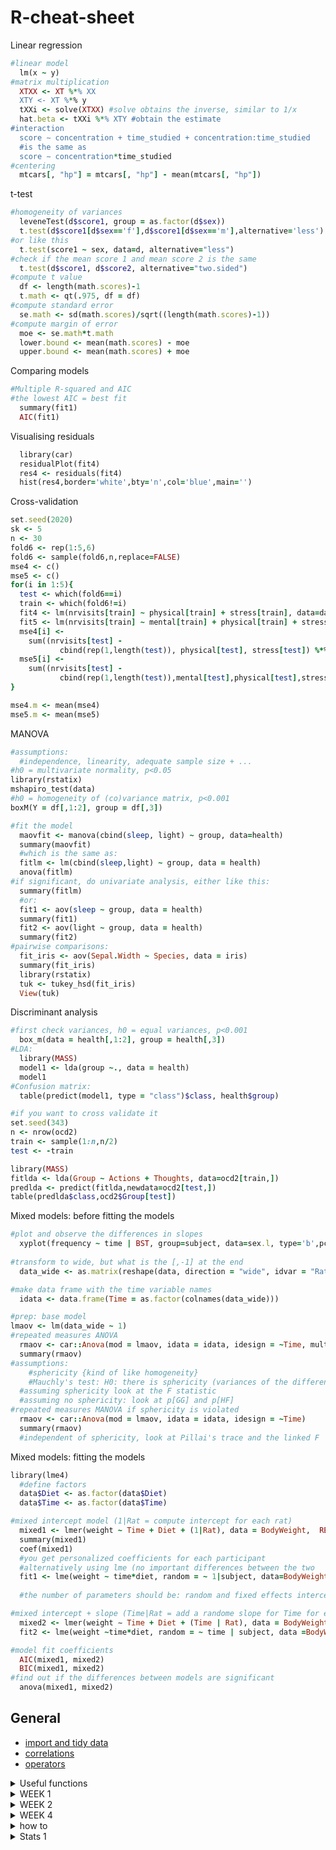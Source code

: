 # R-cheat-sheet
Linear regression
```ruby
#linear model
  lm(x ~ y)
#matrix multiplication
  XTXX <- XT %*% XX
  XTY <- XT %*% y
  tXXi <- solve(XTXX) #solve obtains the inverse, similar to 1/x
  hat.beta <- tXXi %*% XTY #obtain the estimate
#interaction
  score ∼ concentration + time_studied + concentration:time_studied
  #is the same as
  score ∼ concentration*time_studied
#centering
  mtcars[, "hp"] = mtcars[, "hp"] - mean(mtcars[, "hp"])
```
t-test
```ruby
#homogeneity of variances
  leveneTest(d$score1, group = as.factor(d$sex))
  t.test(d$score1[d$sex=='f'],d$score1[d$sex=='m'],alternative='less') #or alternative='greater'
#or like this
  t.test(score1 ~ sex, data=d, alternative="less")
#check if the mean score 1 and mean score 2 is the same
  t.test(d$score1, d$score2, alternative="two.sided")
#compute t value
  df <- length(math.scores)-1
  t.math <- qt(.975, df = df)
#compute standard error
  se.math <- sd(math.scores)/sqrt((length(math.scores)-1))
#compute margin of error
  moe <- se.math*t.math
  lower.bound <- mean(math.scores) - moe
  upper.bound <- mean(math.scores) + moe
  ```
Comparing models
```ruby
#Multiple R-squared and AIC
#the lowest AIC = best fit
  summary(fit1)
  AIC(fit1)
  ```
Visualising residuals
```ruby
  library(car)
  residualPlot(fit4)
  res4 <- residuals(fit4)
  hist(res4,border='white',bty='n',col='blue',main='')
  ```
Cross-validation
```ruby
set.seed(2020)
sk <- 5
n <- 30
fold6 <- rep(1:5,6)
fold6 <- sample(fold6,n,replace=FALSE)
mse4 <- c()
mse5 <- c()
for(i in 1:5){
  test <- which(fold6==i)
  train <- which(fold6!=i)
  fit4 <- lm(nrvisits[train] ~ physical[train] + stress[train], data=data.med)
  fit5 <- lm(nrvisits[train] ~ mental[train] + physical[train] + stress[train], data=data.med)
  mse4[i] <-
    sum((nrvisits[test] -
           cbind(rep(1,length(test)), physical[test], stress[test]) %*% coefficients(fit4))^2) / (length(test)-3)
  mse5[i] <-
    sum((nrvisits[test] -
           cbind(rep(1,length(test)),mental[test],physical[test],stress[test])%*%coefficients(fit5))^2)/(length(test)-4)
}

mse4.m <- mean(mse4)
mse5.m <- mean(mse5)
```
MANOVA
```ruby
#assumptions: 
  #independence, linearity, adequate sample size + ...
#h0 = multivariate normality, p<0.05
library(rstatix)
mshapiro_test(data)
#h0 = homogeneity of (co)variance matrix, p<0.001
boxM(Y = df[,1:2], group = df[,3])
```
```ruby
#fit the model
  maovfit <- manova(cbind(sleep, light) ~ group, data=health)
  summary(maovfit)
  #which is the same as:
  fitlm <- lm(cbind(sleep,light) ~ group, data = health)
  anova(fitlm)
#if significant, do univariate analysis, either like this:
  summary(fitlm)
  #or:
  fit1 <- aov(sleep ~ group, data = health)
  summary(fit1)
  fit2 <- aov(light ~ group, data = health)
  summary(fit2)
#pairwise comparisons:
  fit_iris <- aov(Sepal.Width ~ Species, data = iris)
  summary(fit_iris)
  library(rstatix)
  tuk <- tukey_hsd(fit_iris)
  View(tuk)
```
Discriminant analysis
```ruby
#first check variances, h0 = equal variances, p<0.001
  box_m(data = health[,1:2], group = health[,3])
#LDA:
  library(MASS)
  model1 <- lda(group ~., data = health)
  model1
#Confusion matrix:
  table(predict(model1, type = "class")$class, health$group)
```
```ruby
#if you want to cross validate it
set.seed(343)
n <- nrow(ocd2)
train <- sample(1:n,n/2)
test <- -train

library(MASS)
fitlda <- lda(Group ~ Actions + Thoughts, data=ocd2[train,])
predlda <- predict(fitlda,newdata=ocd2[test,])
table(predlda$class,ocd2$Group[test])
```
Mixed models: before fitting the models
```ruby
#plot and observe the differences in slopes
  xyplot(frequency ~ time | BST, group=subject, data=sex.l, type='b',pch=16)
  
#transform to wide, but what is the [,-1] at the end
  data_wide <- as.matrix(reshape(data, direction = "wide", idvar = "Rat", timevar = "Time")[,-1])

#make data frame with the time variable names
  idata <- data.frame(Time = as.factor(colnames(data_wide)))

#prep: base model
lmaov <- lm(data_wide ~ 1)
#repeated measures ANOVA
  rmaov <- car::Anova(mod = lmaov, idata = idata, idesign = ~Time, multivariate = FALSE)
  summary(rmaov)
#assumptions:
    #sphericity {kind of like homogeneity}
    #Mauchly's test: H0: there is sphericity (variances of the differences are equal), alpha = 0.05
  #assuming sphericity look at the F statistic
  #assuming no sphericity: look at p[GG] and p[HF]
#repeated measures MANOVA if sphericity is violated
  rmaov <- car::Anova(mod = lmaov, idata = idata, idesign = ~Time)
  summary(rmaov)
  #independent of sphericity, look at Pillai's trace and the linked F
```
Mixed models: fitting the models
```ruby
library(lme4)
  #define factors
  data$Diet <- as.factor(data$Diet)
  data$Time <- as.factor(data$Time)

#mixed intercept model (1|Rat = compute intercept for each rat)
  mixed1 <- lmer(weight ~ Time + Diet + (1|Rat), data = BodyWeight,  REML = FALSE)
  summary(mixed1)
  coef(mixed1)
  #you get personalized coefficients for each participant
  #alternatively using lme (no important differences between the two
  fit1 <- lme(weight ~ time*diet, random = ~ 1|subject, data=BodyWeight, method="ML")
  
  #the number of parameters should be: random and fixed effects intercepts, residual variance (random), and p-1 for each (random/fixed) variable

#mixed intercept + slope (Time|Rat = add a randome slope for Time for each Rat)
  mixed2 <- lmer(weight ∼ Time + Diet + (Time | Rat), data = BodyWeight, REML = FALSE)
  fit2 <- lme(weight ~time*diet, random = ~ time | subject, data =BodyWeight, method = "ML")
```
```ruby
#model fit coefficients
  AIC(mixed1, mixed2)
  BIC(mixed1, mixed2)
#find out if the differences between models are significant
  anova(mixed1, mixed2)
```

## General
* [import and tidy data](https://github.com/jananiravi/cheatsheets/blob/master/r/tidyverse-data-import-cheatsheet.pdfhttps://github.com/jananiravi/cheatsheets/blob/master/r/tidyverse-data-import-cheatsheet.pdf)
* [correlations](https://www.guru99.com/r-pearson-spearman-correlation.html)
* [operators](https://www.tutorialspoint.com/r/r_operators.htm)

<details><summary>Useful functions</summary>
<p>

* random
```ruby
min, max, range, summary
colSums, rowMeans etc.
is.numeric(), is.logical(), is.character(), typeof(), mode()
strsplit()
rnorm(), runif(), rbinom() #random distributions
prod() #multiply
seq(from, to, by) #create a  regularsequence
sample(x, size) #sample from a vector
rep(vector, each = 2) #repeat each element from a vector a certain number of times
setwd("C:/Users/me/Documents/PIPS") #set working directory
write.csv(InsectSprays, "InsectSprays.csv", row.names = FALSE) #save a file
```
* importing data
```ruby
fread() #library(data.table)
read.csv2() #reads a file in a table format and creates df
```
* check the structure of an object
```ruby
str()
```
* convert a logical vector to a single vector: are they all TRUE, or is any of those TRUE, respectively
```ruby
all(), any() 
```
* remove all duplicates in a vector, returning only the unique elements of a vector
```ruby
unique() 
```
* compute means of each column/row of a matrix or dataframe
```ruby
colMeans(), rowMeans() 
```
* paste() and strsplit()
```ruby
#combine string vectors
a <- paste("studentID", 1:10, sep = "_")

#use in a loop
print(paste("Dice roll no. :", counter))
print(paste("Wallet :", wallet ))

#elementwise glueing
vector1 <- c("Ana", "Tango", "Tum")
vector2 <- c("Banana", "Mango", "Yum")
combined <- paste(vector1, vector2)
[1] "Ana Banana", "Mango Tango", "Tum Yum"

#glueing into a single string
comb <- paste(vector1, collapse = "-")
[1] "Ana-Tango-Tum"

#splitting
strsplit(a, split="_")
```
* rep(x, 3) - repeat x three times
```ruby
#populate a vector fast
empty_vector <- rep(0,1000000)
for(i in 1:1000000) {empty_vector[i] <- i}

#repeat a dataframe, but use data.frame() bcs it will otherwise return a list
doubled_data <- data.frame(rep(data, 3))
```
* replace
```ruby
data_obs[data_obs < 0] = NA
data_obs <- replace(data_obs, data_obs < 0, NA)
```
* find and replace
```ruby
grep(pattern = "student", data) #find
grepl() #same but logical
gsub("find_me", "replace_with", data) #find and replace
```
* look at parts of data
```ruby
slice(gapminder, 3:nrow(gapminder)) # Look at the 3rd row to the last row
slice(gapminder, 3:n()) # Special n() command to index last element
#if you assign it to something it's like subset()
```
* choose only even numbers
```ruby
(i %% 2) == 0
```
* give error or warning
```
add <- function(x, na.rm = TRUE) {
  if(!is.numeric(x)) {
    stop("only numeric values allowed") #gives an Error message
  }
  if(sum(is.na(x)) > 0) {
    warning("NA values detected") #gives a Warning message
  }
```
* operators
    * relational: ==, !=, < > <= >=!
    * logical: &, |, !
    * && looks at only first element of the vector
```
 
```

</p>
</details>      

<details><summary>WEEK 1</summary>
<p>
      
## *Week 1*
### Vectors
* indexing
```ruby
x[4] # take 4th element
x[4:6] # take 4th through 6th elements
x[c(3, 5)] # take 3rd and 5th elements
x[-2] # take all elements except the 2nd element
x[x > 0] # take elements of x greater than 0
```
* logical vectors
```ruby
#let's say you have a vector with ages
#you can just put a logical argument and it will assign T / F values
ages_logic <- (ages < 44)
```
### Matrices
* creating and binding
```ruby
a <- matrix(ncol = 3, nrow = 3, 1:9) # a matrix filled with the numbers 1 through 9
b <- matrix(ncol = 6, nrow = 3, rnorm(18)) # a matrix filled with 18 normally distributed numbers
cbind(a, b) #c stands for column
cbind(b, a) # change the order of binding
rbind(m, c(1,2,3)) #r stands for row

#if you don't want it to be filled by columns
m <- matrix(1:6, 6, 4, byrow = TRUE)

#create a super random matrix
set.seed(1234)
NRows <- sample(2:200,1) #Find a random number of rows
NCols <- sample(2:200,1) #Find a random number of columns
MyArray <- matrix(data=seq(1,NRows*NCols), nrow = NRows, ncol=NCols) #Make a matrix (array)
dim(MyArray)
```
* indexing
```ruby
a[, 2] # take 2nd column
a[2, ] # take 2nd row
a[2,2] # take element at 2nd row, 2nd column
a[,-2] # remove the 2nd column
a[ c(TRUE,FALSE), ] #select all even rows 
```

### Arrays
```ruby
array(1:12, dim=c(1,2,3))

#can be filled with a loop, notice the indexing
#imagine a line, a plane, a cube
exponential_array <- array(dim = c(5, 5, 100))
for (i in 1:100) {
  exp_draws <- rexp(25, rate = i)
  exponential_array[, , i] = matrix(exp_draws, nrow = 5, ncol = 5)}
```

### Lists
```ruby
#to index a list use [[ or $
v1 <-c(5,10,2,13)
l1 <-list(v1=v1, m1=n)
l1$v1

#make a list of matrices
myList <- rep(list(matrix(sample(1:10, replace=TRUE), 6, 5)), 5)
#make every matrix unique
for(i in 1:5) {myList[[i]] <- (matrix(sample(1:10, replace=TRUE), 6, 5))}
      
#change a single element in a matrix in a list
l1$m1[2,2]<-0

#lists are a popular way of returning data
t.test(1:9)
result <- t.test(1:9)
result$p.value
```

### Data frames
* turn into a data frame
```ruby
df <- data.frame()
```
* create a data frame
```ruby
data.frame(
    FirstVariable = rep(c(),5),
    SecondVariable = c()
    ThirdVariable = variable3
    )
```

</p>
</details>

<details><summary>WEEK 2</summary>
<p>

## *Week 2*
### Conditional statements
* if statements
    * make sure you include all possibilities!
    * take care of the ORDER of the statements
```ruby
#first assign variables
shot <- "missed"
jumped <- "right"
our_goals <- 1
their_goals <- 1

#create a condition: logical statement
if ((shot != jumped) & (shot != "missed")) {
  our_goals <- our_goals + 1
} else if (shot == "missed") {
  print("Coach OUTRAGED")
} else {
  our_goals <- our_goals + 0
  print("Sad sport fans.")
}
print(our_goals)
```
* it will only use the first element: add *all*
```ruby
small_numbers <- seq(0, 1, by=.001)
they_are_small <- FALSE
if (all(small_numbers > 1.1)) {
  they_are_small <- TRUE
}
```
* ifelse statements
```ruby
ifelse(conditon, if true, if false)
#condition must be a logical vector of length >=1
x <- 1:7
ifelse(x %% 2 == 0, 'even', 'odd')
```

### Explicit loops
* general: next: loop continues but skips current iteration; break: loop stops
* while loops
```ruby
#play the dice game until we broke
wallet <- 10
while(wallet > 0)
{dice <- sample(1:6, 3, replace=TRUE)
  if(length(unique(dice)) == 3)
  {wallet <- wallet + 1
  } else {
    wallet <- wallet - 3
  }
}

#create conditions for when to stop rolling the dice
#notice that all() and sort() are used
while(!all(dice == c(6,6,6)) & !all(sort(dice) == c(1,2,3))) {
  dice <- sample(1:6, 3, replace = TRUE)
  print(dice)
}
  
#can also use break statement:
ctr <- 1
While(ctr <= 7) {
   if(ctr %% 5 == 0) {    # while loop will be abandoned 
         break
     }
      print(paste("ctr is set to", ctr))
      ctr <- ctr + 1                                    
} 
```
* for loops
```ruby
for (counter in 1:n) {body}

#if you want to replace all values in v with 0
for(i in 1:length(v))
{if(v[i] %% 2 == 0)
  {v[i] <- 0
  }
}

#use it to fill a matrix
my_matrix <- matrix(nrow = 3, ncol = 3)
for(row in 1:3)
{for(column in 1:3)
  {my_matrix[row,column] <- row * column
  }
}

#or use it to compute
my_vector <- 1:4
my_sum = 0
for(i in 1:length(my_vector)){
  my_sum <- my_sum + my_vector[i]
}
my_sum
  
#use to create a statement, nested loop
for(i in 1:nrow(data)){
  for(j in 1:ncol(data)){
    print(paste("On row", i, "and column", j, "we have", data[i,j]))
  }
 }
```

### Implicit loops
* apply
```ruby
apply(X,       # Array, matrix or data frame
      MARGIN,  # 1: columns (line), 2: rows (plane), c(1, 2): rows and columns, 3: cube
      FUN, ...)# Function to be applied
```
* lapply: applies a function to a list or a vector, returning a list of the same length as the input
* sapply: applies a function to a list or a vector, returning a vector or matrix if it can, or an array
```ruby
sapply(X,   # Vector, list or expression object
       FUN, # Function to be applied
       ..., # Additional arguments to be passed to FUN
       simplify = TRUE,  # If FALSE returns a list. If "array" returns an array if possible 
       USE.NAMES = TRUE) # If TRUE and if X is a character vector, uses the names of X

sapply(1:3, function(i) {matrix(i, ncol = 3, nrow = 3)}, simplify = "array")
within_range <- function(mph, low, high){
  if(mpg>= low & mpg <= high){
    return(TRUE)
  }else {return(FALSE)}
}
index <- sapply(X=data$mpg, FUN=within_range, low = 15, high = 20)
#here we have the first arguement defined by the data we defined and we additionaly defined the other two arguements

#if you use it on a dataframe it will apply the function to each column
sapply(df, FUN = sum)
```
* mapply: can be used to apply multiple vectors at the same time
```ruby
function(arg1, arg2){if arg1 is this, do that etc.}
```
### Advanced flow control
  * switch: tests an expression against elements of a list
  ```
  yoo no comprendo
  ```
  * 
</p>
</details>

<details><summary>WEEK 4</summary>
<p>

## *Week 4*

### tidyverse
* the pipe: read it left to right
```ruby
#read it left to right
my_norm_data %>% abs() %>% mean(na.rm=TRUE) 

#base r pipe:
my_norm_data |> abs() |> mean(na.rm=TRUE)
```
* filter data
* mutate a variable (into a new variable)
* sort data
      * *and don't forget to use the pipe again after every line*
      * *also if you want to have the changes saved do* gapminder_new <-
```ruby
gapminder %>%
    filter(year == 2007) %>%
    mutate(lifeExpMonths = 12 * lifeExp) %>%
    arrange(desc(lifeExpMonths))
```
* summarize(): generate stats for columns in a dataset
```ruby
data %>% summarize(mean_c1 = mean(c1),
                   median_c2 = medial(c2))
data %>% summarize_all(list(mean = mean), na.rm = TRUE)
#will generate column names on its own

#cool functions to apply to each column
summarize(count = n(column)) # how many elements
                  n_distinct(column) # how many unique elements
```
* grouping
```ruby
data %>% group_by(Class) %>%
         mutate(overachievers = Grade - mean(Grade)) #will calculate mean within Class
```
* make long data
```ruby
gapminder_long <- gapminder %>%
  pivot_longer(
    lifeExp:gdpPercap, #take those three columns
    names_to = "measure", #put the names of the columns to measure variable
    values_to = "value" #put the values to value function
  )
#have the participantID column in the data but not use it in the function!
```
* make wide data
```ruby
#starting with elongated data
gapminder_tidy <- gapminder_long %>%
  pivot_wider(names_from=measure, values_from=value)

#starting with original data
 gapminder_wide <- gapminder %>%
  pivot_wider(
    names_from = year,
    values_from = c(lifeExp, pop, gdpPercap)
  )
``` 
### Cleaning and ordering data
* observe data and missing values
```ruby
summary(TPT_scores[,45:50])
dim(TPT_scores)
colSums(is.na(TPT_scores))
```
* create a new variable
```ruby
df$newvariable <- df$extra + df$group
```
* rename a variable
```ruby
colnames(df)[3] <- "New name"
```
* remove several variables
```ruby
new_df <- select(df, !(2:44))
data1 <- data1 %>% slice(3:n())
slice(data1, -(1:2)) #select which rows to drop
```
* combine data
```ruby
#when you want to join data based on a key variable
combined_df <- join(df1, df2, by = "Participant", type = "full")
type = "inner" drop all records that didn't exist in BOTH tables
type = "left" keep all records of the FIRST table, even if missing in the second
type = "full" don't drop any records

#if you have the same info with different column names in two tables
combined_df <- join(df1, df2, by="Participant", "gender" = "sex", type = "full")

#find out which records have / not have a match in the second df
df1 %>% semi_join(df2, by = "Participant")
df1 %>% anti_join(df2, by = "Participant")

#when data overlaps
combined_df <- bind_rows(list(df1, df2))
combined_df <- list(df1, df2) %>% bind_rows()
```
* choose a subset of a data frame
```ruby
subset(df, group == 1)
df[df$group == 1]
```
</p>
</details>
      
<details><summary>how to</summary>
<p>
____________________________________________________________________________________________________________________________________________

## How to use this format:

* writing a list
* is like this

## This is the second title

1. haha
2. hehe
3. hihi

```
{
  "firstName": "John",
  "lastName": "Smith",
  "age": 25
}
```

| Syntax | Description |
| ----------- | ----------- |
| Header | Title |
| Paragraph | Text |

[title](https://www.example.com)
  
- [x] Write the press release
- [ ] Update the website
- [ ] Contact the media

~~The world is flat.~~

**bold text**

*italicized text*

==highlight==

<mark>highlight</mark>
      
</p>
</details>

<details><summary>Stats 1</summary>
<p>
  
Linear regression
```ruby
#linear model
  lm(x ~ y)
#matrix multiplication
  XTXX <- XT %*% XX
  XTY <- XT %*% y
  tXXi <- solve(XTXX) #solve obtains the inverse, similar to 1/x
  hat.beta <- tXXi %*% XTY #obtain the estimate
#interaction
  score ∼ concentration + time_studied + concentration:time_studied
  #is the same as
  score ∼ concentration*time_studied
#centering
  mtcars[, "hp"] = mtcars[, "hp"] - mean(mtcars[, "hp"])
```
t-test
```ruby
#homogeneity of variances
  leveneTest(d$score1, group = as.factor(d$sex))
  t.test(d$score1[d$sex=='f'],d$score1[d$sex=='m'],alternative='less') #or alternative='greater'
#or like this
  t.test(score1 ~ sex, data=d, alternative="less")
#check if the mean score 1 and mean score 2 is the same
  t.test(d$score1, d$score2, alternative="two.sided")
#compute t value
  df <- length(math.scores)-1
  t.math <- qt(.975, df = df)
#compute standard error
  se.math <- sd(math.scores)/sqrt((length(math.scores)-1))
#compute margin of error
  moe <- se.math*t.math
  lower.bound <- mean(math.scores) - moe
  upper.bound <- mean(math.scores) + moe
  ```
Comparing models
```ruby
#Multiple R-squared and AIC
#the lowest AIC = best fit
  summary(fit1)
  AIC(fit1)
  ```
Visualising residuals
```ruby
  library(car)
  residualPlot(fit4)
  res4 <- residuals(fit4)
  hist(res4,border='white',bty='n',col='blue',main='')
  ```
Cross-validation
```ruby
set.seed(2020)
sk <- 5
n <- 30
fold6 <- rep(1:5,6)
fold6 <- sample(fold6,n,replace=FALSE)
mse4 <- c()
mse5 <- c()
for(i in 1:5){
  test <- which(fold6==i)
  train <- which(fold6!=i)
  fit4 <- lm(nrvisits[train] ~ physical[train] + stress[train], data=data.med)
  fit5 <- lm(nrvisits[train] ~ mental[train] + physical[train] + stress[train], data=data.med)
  mse4[i] <-
    sum((nrvisits[test] -
           cbind(rep(1,length(test)), physical[test], stress[test]) %*% coefficients(fit4))^2) / (length(test)-3)
  mse5[i] <-
    sum((nrvisits[test] -
           cbind(rep(1,length(test)),mental[test],physical[test],stress[test])%*%coefficients(fit5))^2)/(length(test)-4)
}

mse4.m <- mean(mse4)
mse5.m <- mean(mse5)
```

          

          
          
</p>
</details>

